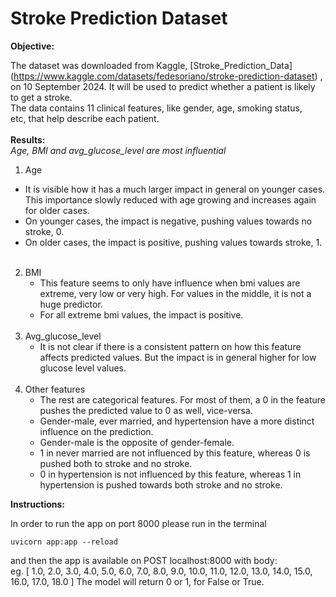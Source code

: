 # Stroke Prediction Dataset

**Objective:** <br>

The dataset was downloaded from Kaggle, [Stroke_Prediction_Data]
(https://www.kaggle.com/datasets/fedesoriano/stroke-prediction-dataset)
,<br>
on 10 September 2024. It will be used to predict whether a patient is likely
 <br> to get a stroke. <br>
The data contains 11 clinical features, like gender, age, smoking status, <br>
etc, that help describe each patient.<br><br>
**Results:**<br>
<i>Age, BMI and avg_glucose_level are most influential</i><br>
 1. Age <br>
   - It is visible how it has a much larger impact in general on younger 
   cases. This importance slowly reduced with age growing and increases 
   again for older cases. <br>
   - On younger cases, the impact is negative, pushing values towards no 
   stroke, 0. <br>
   - On older cases, the impact is positive, pushing values towards stroke, 
   1.<br><br>
2. BMI<br>
    - This feature seems to only have influence when bmi values are extreme,
     very low or very high. For values in the middle, it is not a huge 
     predictor.<br>
    - For all extreme bmi values, the impact is positive.<br><br>
3. Avg_glucose_level<br>
    - It is not clear if there is a consistent pattern on how this feature 
    affects predicted values. But the impact is in general higher for low 
    glucose level values.<br><br>
4. Other features<br>
    - The rest are categorical features. For most of them, a 0 in the 
    feature pushes the predicted value to 0 as well, vice-versa.<br>
    - Gender-male, ever married, and hypertension have a more distinct 
    influence on the prediction. <br>
    - Gender-male is the opposite of gender-female.<br>
    - 1 in never married are not influenced by this feature, whereas 0 is 
    pushed both to stroke and no stroke.<br>
    - 0 in hypertension is not influenced by this feature, whereas 1 in 
    hypertension is pushed towards both stroke and no stroke.<br>

**Instructions:**<br>

In order to run the app on port 8000 please run in the terminal
```
uvicorn app:app --reload
```

and then the app is available on 
POST localhost:8000 with body: <br>
eg.
[
    1.0,
    2.0,
    3.0,
    4.0,
    5.0,
    6.0,
    7.0,
    8.0,
    9.0,
    10.0,
    11.0,
    12.0,
    13.0,
    14.0,
    15.0,
    16.0,
    17.0,
    18.0
]
The model will return 0 or 1, for False or True.